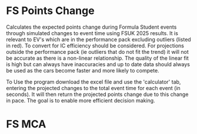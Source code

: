 # FS Points Change
Calculates the expected points change during Formula Student events through simulated changes to event time using FSUK 2025 results. It is relevant to EV's which are in the performance pack excluding outliers (listed in red). To convert for IC efficiency should be considered. For projections outside the performance pack (ie outliers that do not fit the trend) it will not be accurate as there is a non-linear relationship. The quality of the linear fit is high but can always have inaccuracies and up to date data should always be used as the cars become faster and more likely to compete.

To Use the program download the excel file and use the 'calculator' tab, entering the projected changes to the total event time for each event (in seconds). It will then return the projected points change due to this change in pace. The goal is to enable more efficient decision making. 

# FS MCA
